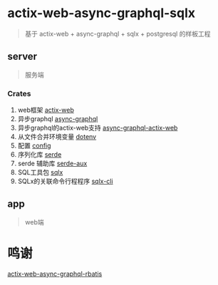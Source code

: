 # actix-web-async-graphql-sqlx

> 基于 actix-web + async-graphql + sqlx + postgresql 的样板工程

## server

> 服务端

### Crates

1. web框架 [actix-web](https://github.com/actix/actix-web)
2. 异步graphql [async-graphql](https://github.com/async-graphql/async-graphql)
3. 异步graphql的actix-web支持 [async-graphql-actix-web](https://github.com/async-graphql/async-graphql)
4. 从文件合并环境变量 [dotenv](https://github.com/dotenv-rs/dotenv)
5. 配置 [config](https://github.com/mehcode/config-rs)
6. 序列化库 [serde](https://github.com/serde-rs/serde)
7. serde 辅助库 [serde-aux](https://github.com/vityafx/serde-aux)
8. SQL工具包 [sqlx](https://github.com/launchbadge/sqlx)
9. SQLx的关联命令行程程序 [sqlx-cli](https://github.com/launchbadge/sqlx/tree/master/sqlx-cli)

## app

> web端


# 鸣谢
[actix-web-async-graphql-rbatis](https://github.com/zzy/actix-web-async-graphql-rbatis)